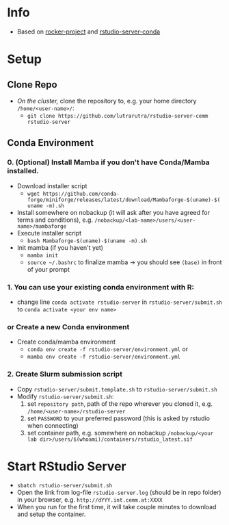 # Info

- Based on [rocker-project](https://rocker-project.org/use/singularity.html) and [rstudio-server-conda](https://github.com/grst/rstudio-server-conda)


# Setup


## Clone Repo
- *On the cluster,* clone the repository to, e.g. your home directory `/home/<user-name>/`:
    -  `git clone https://github.com/lutrarutra/rstudio-server-cemm rstudio-server`

## Conda Environment

### 0. (Optional) Install Mamba if you don't have Conda/Mamba installed.
- Download installer script
    - `wget https://github.com/conda-forge/miniforge/releases/latest/download/Mambaforge-$(uname)-$(uname -m).sh`
- Install somewhere on nobackup (it will ask after you have agreed for terms and conditions),
e.g. `/nobackup/<lab-name>/users/<user-name>/mambaforge`
- Execute installer script
    - `bash Mambaforge-$(uname)-$(uname -m).sh`
- Init mamba (if you haven't yet)
    - `mamba init`
    - `source ~/.bashrc` to finalize mamba -> you should see `(base)` in front of your prompt

### 1. You can use your existing conda environment with R:
- change line `conda activate rstudio-server` in `rstudio-server/submit.sh` to `conda activate <your env name>`
### or Create a new Conda environment
- Create conda/mamba environment
    - `conda env create -f rstudio-server/environment.yml`
    or
    - `mamba env create -f rstudio-server/environment.yml`

### 2. Create Slurm submission script
- Copy  `rstudio-server/submit.template.sh` to `rstudio-server/submit.sh`
- Modify `rstudio-server/submit.sh`:
    1. set `repository path`, path of the repo wherever you cloned it, e.g. `/home/<user-name>/rstudio-server`
    2. set `PASSWORD` to your preferred password (this is asked by rstudio when connecting)
    3. set container path, e.g. somewhere on nobackup `/nobackup/<your lab dir>/users/$(whoami)/containers/rstudio_latest.sif`

# Start RStudio Server
- `sbatch rstudio-server/submit.sh`
- Open the link from log-file `rstudio-server.log` (should be in repo folder) in your browser, e.g. `http://dYYY.int.cemm.at:XXXX`
- When you run for the first time, it will take couple minutes to download and setup the container.






